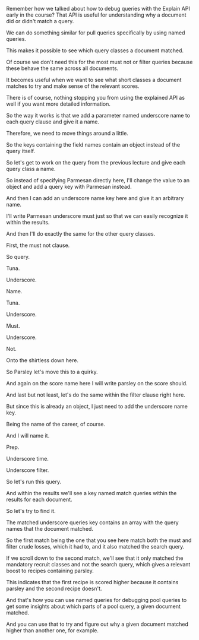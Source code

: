 Remember how we talked about how to debug queries with the Explain API early in the course? That API is useful for understanding why a document did or didn't match a query.

We can do something similar for pull queries specifically by using named queries.

This makes it possible to see which query classes a document matched.

Of course we don't need this for the most must not or filter queries because these behave the same across all documents.

It becomes useful when we want to see what short classes a document matches to try and make sense of the relevant scores.

There is of course, nothing stopping you from using the explained API as well if you want more detailed information.

So the way it works is that we add a parameter named underscore name to each query clause and give it a name.

Therefore, we need to move things around a little.

So the keys containing the field names contain an object instead of the query itself.

So let's get to work on the query from the previous lecture and give each query class a name.

So instead of specifying Parmesan directly here, I'll change the value to an object and add a query key with Parmesan instead.

And then I can add an underscore name key here and give it an arbitrary name.

I'll write Parmesan underscore must just so that we can easily recognize it within the results.

And then I'll do exactly the same for the other query classes.

First, the must not clause.

So query.

Tuna.

Underscore.

Name.

Tuna.

Underscore.

Must.

Underscore.

Not.

Onto the shirtless down here.

So Parsley let's move this to a quirky.

And again on the score name here I will write parsley on the score should.

And last but not least, let's do the same within the filter clause right here.

But since this is already an object, I just need to add the underscore name key.

Being the name of the career, of course.

And I will name it.

Prep.

Underscore time.

Underscore filter.

So let's run this query.

And within the results we'll see a key named match queries within the results for each document.

So let's try to find it.

The matched underscore queries key contains an array with the query names that the document matched.

So the first match being the one that you see here match both the must and filter crude losses, which it had to, and it also matched the search query.

If we scroll down to the second match, we'll see that it only matched the mandatory recruit classes and not the search query, which gives a relevant boost to recipes containing parsley.

This indicates that the first recipe is scored higher because it contains parsley and the second recipe doesn't.

And that's how you can use named queries for debugging pool queries to get some insights about which parts of a pool query, a given document matched.

And you can use that to try and figure out why a given document matched higher than another one, for example.

